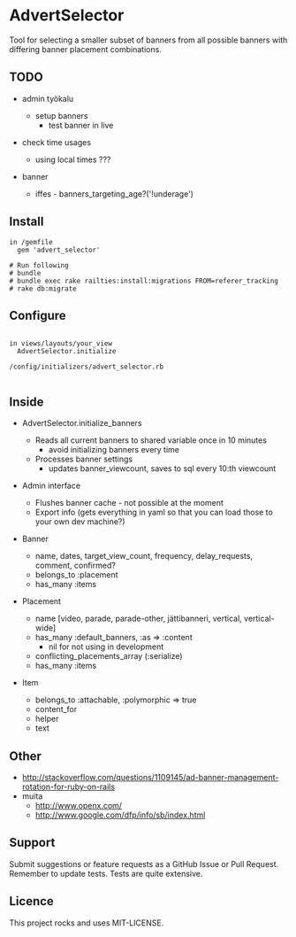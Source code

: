 # AdvertSelector

Tool for selecting a smaller subset of banners from all possible banners with differing banner placement
combinations.


## TODO

- admin työkalu
  - setup banners
    - test banner in live

- check time usages
  - using local times ???

- banner
  - iffes - banners_targeting_age?('!underage')


## Install

```
in /gemfile
  gem 'advert_selector'

# Run following
# bundle
# bundle exec rake railties:install:migrations FROM=referer_tracking
# rake db:migrate

```

## Configure

```

in views/layouts/your_view
  AdvertSelector.initialize

/config/initializers/advert_selector.rb


```


## Inside

- AdvertSelector.initialize_banners
  - Reads all current banners to shared variable once in 10 minutes
    - avoid initializing banners every time
  - Processes banner settings
    - updates banner_viewcount, saves to sql every 10:th viewcount

- Admin interface
  - Flushes banner cache - not possible at the moment
  - Export info (gets everything in yaml so that you can load those to your own dev machine?)

- Banner
  - name, dates, target_view_count, frequency, delay_requests, comment, confirmed?
  - belongs_to :placement
  - has_many :items

- Placement
  - name [video, parade, parade-other, jättibanneri, vertical, vertical-wide]
  - has_many :default_banners, :as => :content
    - nil for not using in development
  - conflicting_placements_array (:serialize)
  - has_many :items

- Item
  - belongs_to :attachable, :polymorphic => true
  - content_for
  - helper
  - text



## Other

- http://stackoverflow.com/questions/1109145/ad-banner-management-rotation-for-ruby-on-rails
- muita
  - http://www.openx.com/
  - http://www.google.com/dfp/info/sb/index.html

## Support

Submit suggestions or feature requests as a GitHub Issue or Pull Request. Remember to update tests. Tests are quite extensive.

## Licence

This project rocks and uses MIT-LICENSE.
